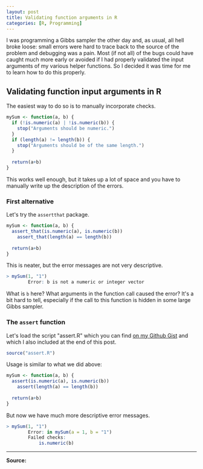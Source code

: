 ```yaml
---
layout: post
title: Validating function arguments in R
categories: [R, Programming]
---
```


I was programming a Gibbs sampler the other day and, as usual, all hell broke loose: small errors were hard to trace back to the source of the problem and debugging was a pain. Most (if not all) of the bugs could have caught much more early or avoided if I had properly validated the input arguments of my various helper functions. So I decided it was time for me to learn how to do this properly.

## Validating function input arguments in R

The easiest way to do so is to manually incorporate checks.

```R
mySum <- function(a, b) {
  if (!is.numeric(a) | !is.numeric(b)) {
    stop("Arguments should be numeric.")
  }
  if (length(a) != length(b)) {
    stop("Arguments should be of the same length.")
  } 
  
  return(a+b)
}
```

This works well enough, but it takes up a lot of space and you have to manually write up the description of the errors.

### First alternative

Let's try the `assertthat` package. 

```R
mySum <- function(a, b) {
  assert_that(is.numeric(a), is.numeric(b))
	assert_that(length(a) == length(b))
  
  return(a+b)
}
```

This is neater, but the error messages are not very descriptive.

```R
> mySum(1, "1")
		Error: b is not a numeric or integer vector 
```

What is `b` here? What arguments in the function call caused the error?  It's a bit hard to tell, especially if the call to this function is hidden in some large Gibbs sampler.

### The `assert` function

Let's load the script "assert.R" which you can find [on my Github Gist](https://gist.github.com/OlivierBinette/a048d7c1f470740b64e95c74828c8516) and which I also included at the end of this post.

```R
source("assert.R")
```

Usage is similar to what we did above:

```R
mySum <- function(a, b) {
  assert(is.numeric(a), is.numeric(b))
	assert(length(a) == length(b))
  
  return(a+b)
}
```

But now we have much more descriptive error messages.

```R
> mySum(1, "1")
		Error: in mySum(a = 1, b = "1")
		Failed checks: 
			is.numeric(b) 
```

---

**Source:**

<script src="https://gist.github.com/OlivierBinette/a048d7c1f470740b64e95c74828c8516.js"></script>

